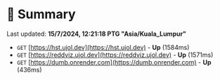 # 📖 Summary
Last updated: **15/7/2024, 12:21:18 PTG "Asia/Kuala_Lumpur"**

- `GET` [https://hst.ujol.dev](https://hst.ujol.dev) - **Up** (1584ms)
- `GET` [https://reddviz.ujol.dev](https://reddviz.ujol.dev) - **Up** (1571ms)
- `GET` [https://dumb.onrender.com](https://dumb.onrender.com) - **Up** (436ms)

